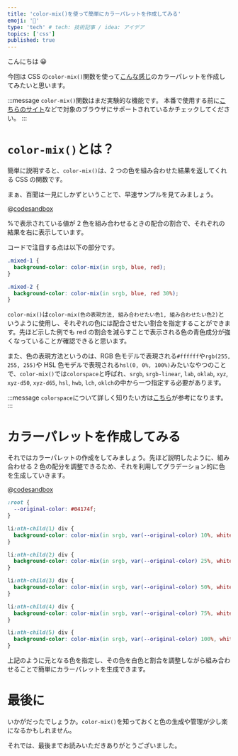```yaml
---
title: 'color-mix()を使って簡単にカラーパレットを作成してみる'
emoji: '🎨'
type: 'tech' # tech: 技術記事 / idea: アイデア
topics: ['css']
published: true
---
```


こんにちは 😀

今回は CSS の`color-mix()`関数を使って[こんな感じ](https://tailwindcss.com/docs/customizing-colors#default-color-palette)のカラーパレットを作成してみたいと思います。

:::message
`color-mix()`関数はまだ実験的な機能です。
本番で使用する前に[こちらのサイト](https://caniuse.com/mdn-css_types_color_color-mix)などで対象のブラウザにサポートされているかチェックしてください。
:::

# `color-mix()`とは？

簡単に説明すると、`color-mix()`は、2 つの色を組み合わせた結果を返してくれる CSS の関数です。

まぁ、百聞は一見にしかずということで、早速サンプルを見てみましょう。

@[codesandbox](https://codesandbox.io/embed/stoic-sea-i82g4w?fontsize=14&hidenavigation=1&theme=dark)

%で表示されている値が 2 色を組み合わせるときの配合の割合で、それぞれの結果を右に表示しています。

コードで注目する点は以下の部分です。

```css:style.css
.mixed-1 {
  background-color: color-mix(in srgb, blue, red);
}

.mixed-2 {
  background-color: color-mix(in srgb, blue, red 30%);
}

```

`color-mix()`は`color-mix(色の表現方法, 組み合わせたい色1, 組み合わせたい色2)`というように使用し、それぞれの色には配合させたい割合を指定することができます。先ほど示した例でも red の割合を減らすことで表示される色の青色成分が強くなっていることが確認できると思います。

また、色の表現方法というのは、RGB 色モデルで表現される`#ffffff`や`rgb(255, 255, 255)`や HSL 色モデルで表現される`hsl(0, 0%, 100%)`みたいなやつのことで、`color-mix()`では`colorspace`と呼ばれ、`srgb`, `srgb-linear`, `lab`, `oklab`, `xyz`, `xyz-d50`, `xyz-d65`, `hsl`, `hwb`, `lch`, `oklch`の中から一つ指定する必要があります。

:::message
`colorspace`について詳しく知りたい方は[こちら](https://developer.mozilla.org/ja/docs/Web/CSS/color_value)が参考になります。
:::

# カラーパレットを作成してみる

それではカラーパレットの作成をしてみましょう。先ほど説明したように、組み合わせる 2 色の配分を調整できるため、それを利用してグラデーション的に色を生成していきます。

@[codesandbox](https://codesandbox.io/embed/prod-wind-4hkljf?fontsize=14&hidenavigation=1&theme=dark)

```css:style.css
:root {
  --original-color: #04174f;
}

li:nth-child(1) div {
  background-color: color-mix(in srgb, var(--original-color) 10%, white);
}

li:nth-child(2) div {
  background-color: color-mix(in srgb, var(--original-color) 25%, white);
}

li:nth-child(3) div {
  background-color: color-mix(in srgb, var(--original-color) 50%, white);
}

li:nth-child(4) div {
  background-color: color-mix(in srgb, var(--original-color) 75%, white);
}

li:nth-child(5) div {
  background-color: color-mix(in srgb, var(--original-color) 100%, white);
}
```

上記のように元となる色を指定し、その色を白色と割合を調整しながら組み合わせることで簡単にカラーパレットを生成できます。

# 最後に

いかがだったでしょうか。`color-mix()`を知っておくと色の生成や管理が少し楽になるかもしれません。

それでは、最後までお読みいただきありがとうございました。
